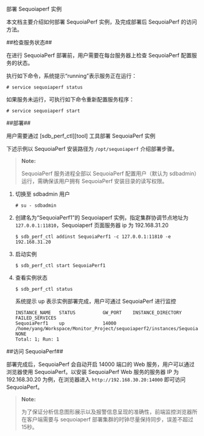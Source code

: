 [^_^]:
   部署 Sequoiaperf 实例

本文档主要介绍如何部署 SequoiaPerf 实例，及完成部署后 SequoiaPerf 的访问方法。

##检查服务状态##

在进行 SequoiaPerf 部署前，用户需要在每台服务器上检查 SequoiaPerf 配置服务的状态。

执行如下命令，系统提示“running”表示服务正在运行：

```lang-text
# service sequoiaperf status
```

如果服务未运行，可执行如下命令重新配置服务程序：

```lang-text
# service sequoiaperf start
```

##部署##

用户需要通过 [sdb_perf_ctl][tool] 工具部署 SequoiaPerf 实例

下述示例以 SequoiaPerf 安装路径为 `/opt/sequoiaperf` 介绍部署步骤。

>**Note:**
>
> SequoiaPerf 服务进程全部以 SequoiaPerf 配置用户（默认为 sdbadmin）运行，需确保该用户拥有 SequoiaPerf 安装目录的读写权限。

1. 切换至 sdbadmin 用户

    ```lang-bash
    # su - sdbadmin
    ```

2. 创建名为“SequoiaPerf1”的 Sequoiaperf 实例，指定集群协调节点地址为 `127.0.0.1:11810`，Sequoiaperf 页面服务器 ip 为 192.168.31.20

    ```lang-bash
    $ sdb_perf_ctl addinst SequoiaPerf1 -c 127.0.0.1:11810 -e 192.168.31.20
    ```

3. 启动实例

    ```lang-bash
    $ sdb_perf_ctl start SequoiaPerf1
    ```

4. 查看实例状态

    ```lang-bash
    $ sdb_perf_ctl status
    ```

    系统提示 up 表示实例部署完成，用户可通过 SequoiaPerf 进行监控
    
    ```lang-text
    INSTANCE_NAME   STATUS          GW_PORT    INSTANCE_DIRECTORY                            FAILED_SERVICES
    SequoiaPerf1    up              14000      /home/yang/Workspace/Monitor_Project/sequoiaperf2/instances/SequoiaPerf1 NONE
    Total: 1; Run: 1
    ```

##访问 SequoiaPerf##

部署完成后，SequoiaPerf 会自动开启 14000 端口的 Web 服务，用户可以通过浏览器使用 SequoiaPerf。以安装 SequoiaPerf Web 服务的服务器 IP 为 192.168.30.20 为例，在浏览器进入 `http://192.168.30.20:14000` 即可访问 SequoiaPerf。

> **Note:**
>
> 为了保证分析信息图形展示以及报警信息呈现的准确性，前端监控浏览器所在客户端需要与 sequoiaperf 部署集群的时钟尽量保持同步，误差不超过15秒。


[^_^]:
    本文使用的所有引用及链接
[tool]:manual/SequoiaPerf/Tools/sdb_perf_ctl.md
